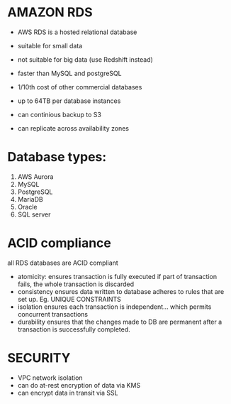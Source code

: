 
# AMAZON RDS
- AWS RDS is a hosted relational database
- suitable for small data 
- not suitable for big data (use Redshift instead)

- faster than MySQL and postgreSQL
- 1/10th cost of other commercial databases
- up to 64TB per database instances
- can continious backup to S3
- can replicate across availability zones

# Database types:
1. AWS Aurora
2. MySQL
3. PostgreSQL
4. MariaDB
5. Oracle
6. SQL server


# ACID compliance
all RDS databases are ACID compliant
- atomicity: 
  ensures transaction is fully executed
  if part of transaction fails, the whole transaction is discarded
- consistency
  ensures data written to database adheres to rules that are set up. Eg. UNIQUE CONSTRAINTS
- isolation
  ensures each transaction is independent...
  which permits concurrent transactions
- durability
  ensures that the changes made to DB are permanent after a transaction is successfully completed. 


# SECURITY
- VPC network isolation
- can do at-rest encryption of data via KMS
- can encrypt data in transit via SSL 


